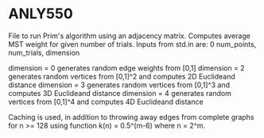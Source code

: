 # ANLY550

File to run Prim's algorithm using an adjacency matrix. Computes average MST weight for given number of trials. Inputs from std.in are: 0 num_points, num_trials, dimension

dimension = 0 generates random edge weights from [0,1]
dimension = 2 generates random vertices from [0,1]^2 and computes 2D Euclideand distance
dimension = 3 generates random vertices from [0,1]^3 and computes 3D Euclideand distance
dimension = 4 generates random vertices from [0,1]^4 and computes 4D Euclideand distance

Caching is used, in addition to throwing away edges from complete graphs for n >= 128 using function k(n) = 0.5^(m-6) where n = 2^m.
